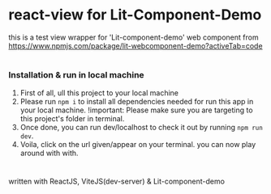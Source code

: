 # <h1>react-view for Lit-Component-Demo</h1> ##

this is a test view wrapper for 'Lit-component-demo' web component from https://www.npmjs.com/package/lit-webcomponent-demo?activeTab=code

#   <h3>Installation & run in local machine</h3>  ##
1. First of all, ull this project to your local machine
2. Please run ```npm i``` to install all dependencies needed for run this app in your local machine. !important: Please make sure you are targeting to this project's folder in terminal.
3. Once done, you can run dev/localhost to check it out by running ```npm run dev```.
4. Voila, click on the url given/appear on your terminal. you can now play around with with.

# ##
written with ReactJS, ViteJS(dev-server) & Lit-component-demo
